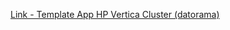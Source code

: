 [Link - Template App HP Vertica Cluster (datorama)](https://github.com/datorama/zabbix_vertica_cluster_template)
